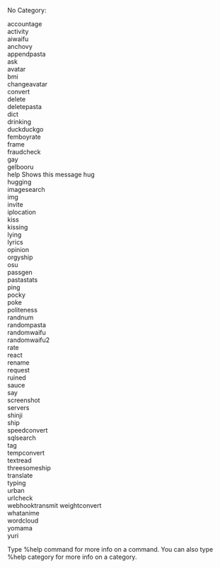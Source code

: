 No Category:

  accountage     
  activity        
  aiwaifu         
  anchovy         
  appendpasta     
  ask             
  avatar          
  bmi             
  changeavatar    
  convert         
  delete          
  deletepasta     
  dict            
  drinking        
  duckduckgo      
  femboyrate      
  frame           
  fraudcheck      
  gay             
  gelbooru        
  help            Shows this message
  hug             
  hugging         
  imagesearch     
  img             
  invite          
  iplocation      
  kiss            
  kissing         
  lying           
  lyrics          
  opinion         
  orgyship        
  osu             
  passgen         
  pastastats      
  ping            
  pocky           
  poke            
  politeness      
  randnum         
  randompasta     
  randomwaifu     
  randomwaifu2    
  rate            
  react           
  rename          
  request         
  ruined          
  sauce           
  say             
  screenshot      
  servers         
  shinji          
  ship            
  speedconvert    
  sqlsearch       
  tag             
  tempconvert     
  textread        
  threesomeship   
  translate       
  typing          
  urban           
  urlcheck        
  webhooktransmit
  weightconvert   
  whatanime       
  wordcloud       
  yomama          
  yuri            

Type %help command for more info on a command.
You can also type %help category for more info on a category.
